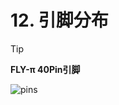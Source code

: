 # 12. 引脚分布

> [!TIP]
> **FLY-π 40Pin引脚**

![pins](../../images/boards/fly_pi/pins.png ":no-zooom")

